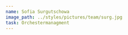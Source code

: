 ```yaml
---
name: Sofia Surgutschowa
image_path: ../styles/pictures/team/surg.jpg
task: Orchestermanagment
---
```

